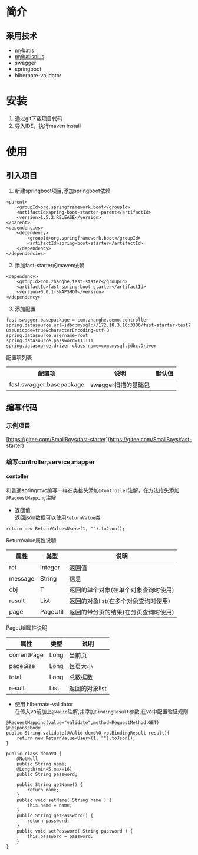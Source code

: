 # 简介

## 采用技术
- mybatis
- [mybatisplus](https://gitee.com/baomidou/mybatis-plus/)
- swagger
- springboot
- hibernate-validator

# 安装
1. 通过git下载项目代码
2. 导入IDE，执行maven install

# 使用
## 引入项目
1. 新建springboot项目,添加springboot依赖
```
<parent>
    <groupId>org.springframework.boot</groupId>
    <artifactId>spring-boot-starter-parent</artifactId>
    <version>1.5.2.RELEASE</version>
</parent>
<dependencies>
  	<dependency>
        <groupId>org.springframework.boot</groupId>
        <artifactId>spring-boot-starter</artifactId>
    </dependency>
</dependencies>
```

2. 添加fast-starter的maven依赖
```
<dependency>
	<groupId>com.zhanghe.fast-stater</groupId>
	<artifactId>fast-spring-boot-starter</artifactId>
	<version>0.0.1-SNAPSHOT</version>
</dependency>
```
3. 添加配置
```
fast.swagger.basepackage = com.zhanghe.demo.controller
spring.datasource.url=jdbc:mysql://172.18.3.16:3306/fast-starter-test?useUnicode=true&characterEncoding=utf-8
spring.datasource.username=root
spring.datasource.password=111111
spring.datasource.driver-class-name=com.mysql.jdbc.Driver
```
配置项列表

配置项 | 说明 | 默认值
---|---|---
fast.swagger.basepackage | swagger扫描的基础包 |

## 编写代码
### 示例项目
[https://gitee.com/SmallBoys/fast-starter](https://gitee.com/SmallBoys/fast-starter)

### 编写controller,service,mapper
#### contoller
和普通springmvc编写一样在类抬头添加`@Controller`注解，在方法抬头添加`@RequestMapping`注解
- 返回值  
返回json数据可以使用`ReturnValue`类
```
return new ReturnValue<User>(1, "").toJson(); 
```
ReturnValue属性说明  

属性 | 类型 | 说明
---|---|---
ret | Integer | 返回值
message | String | 信息
obj | T | 返回的单个对象(在单个对象查询时使用)
result | List<T> | 返回的对象list(在多个对象查询时使用)
page | PageUtil<T> | 返回的带分页的结果(在分页查询时使用)

PageUtil属性说明  

属性 | 类型 | 说明
---|---|---
correntPage | Long | 当前页
pageSize | Long | 每页大小
total | Long | 总数据数
result | List<T> | 返回的对象list

- 使用 hibernate-validator  
在传入vo前加上`@Valid`注解,并添加`BindingResult`参数,在vo中配置验证规则
```
@RequestMapping(value="validate",method=RequestMethod.GET)
@ResponseBody
public String validate(@Valid demoVO vo,BindingResult result){
	return new ReturnValue<User>(1, "").toJson(); 
}

public class demoVO {
	@NotNull
	public String name;
	@Length(min=5,max=16)
	public String password;
	
	public String getName() {
		return name;
	}
	public void setName( String name ) {
		this.name = name;
	}
	public String getPassword() {
		return password;
	}
	public void setPassword( String password ) {
		this.password = password;
	}
}
```
